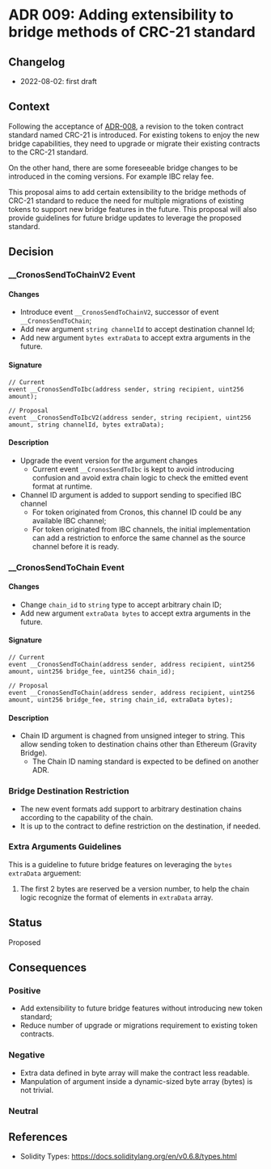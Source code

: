 # ADR 009: Adding extensibility to bridge methods of CRC-21 standard

## Changelog
* 2022-08-02: first draft

## Context

Following the acceptance of [ADR-008](./adr-008.md), a revision to the token contract standard named CRC-21 is introduced. For existing tokens to enjoy the new bridge capabilities, they need to upgrade or migrate their existing contracts to the CRC-21 standard.

On the other hand, there are some foreseeable bridge changes to be introduced in the coming versions. For example IBC relay fee.

This proposal aims to add certain extensibility to the bridge methods of CRC-21 standard to reduce the need for multiple migrations of existing tokens to support new bridge features in the future. This proposal will also provide guidelines for future bridge updates to leverage the proposed standard.

## Decision

### __CronosSendToChainV2 Event

#### Changes

- Introduce event `__CronosSendToChainV2`, successor of event `__CronosSendToChain`;
- Add new argument `string channelId` to accept destination channel Id;
- Add new argument `bytes extraData` to accept extra arguments in the future.

#### Signature

```solidity
// Current
event __CronosSendToIbc(address sender, string recipient, uint256 amount);

// Proposal
event __CronosSendToIbcV2(address sender, string recipient, uint256 amount, string channelId, bytes extraData);
```

#### Description

- Upgrade the event version for the argument changes
  - Current event `__CronosSendToIbc` is kept to avoid introducing confusion and avoid extra chain logic to check the emitted event format at runtime.
- Channel ID argument is added to support sending to specified IBC channel
  - For token originated from Cronos, this channel ID could be any available IBC channel;
  - For token originated from IBC channels, the initial implementation can add a restriction to enforce the same channel as the source channel before it is ready.

### __CronosSendToChain Event

#### Changes

- Change `chain_id` to `string` type to accept arbitrary chain ID;
- Add new argument `extraData bytes` to accept extra arguments in the future.

#### Signature

```solidity
// Current
event __CronosSendToChain(address sender, address recipient, uint256 amount, uint256 bridge_fee, uint256 chain_id);

// Proposal
event __CronosSendToChain(address sender, address recipient, uint256 amount, uint256 bridge_fee, string chain_id, extraData bytes);
```

#### Description

- Chain ID argument is chagned from unsigned integer to string. This allow sending token to destination chains other than Ethereum (Gravity Bridge).
  - The Chain ID naming standard is expected to be defined on another ADR.

### Bridge Destination Restriction

- The new event formats add support to arbitrary destination chains according to the capability of the chain.
- It is up to the contract to define restriction on the destination, if needed.

### Extra Arguments Guidelines

This is a guideline to future bridge features on leveraging the `bytes extraData` arguement:

1. The first 2 bytes are reserved be a version number, to help the chain logic recognize the format of elements in `extraData` array.


## Status

Proposed

## Consequences

### Positive

- Add extensibility to future bridge features without introducing new token standard;
- Reduce number of upgrade or migrations requirement to existing token contracts.

### Negative

- Extra data defined in byte array will make the contract less readable.
- Manpulation of argument inside a dynamic-sized byte array (bytes) is not trivial.

### Neutral

## References

- Solidity Types: https://docs.soliditylang.org/en/v0.6.8/types.html
